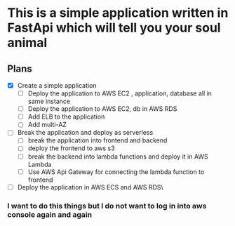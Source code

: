 # This is a simple application written in FastApi which will tell you your soul animal
## Plans
- [x] Create a simple application
    - [ ] Deploy the application to AWS EC2 , application, database all in same instance
    - [ ] Deploy the application to AWS EC2, db in AWS RDS
    - [ ] Add ELB to the application
    - [ ] Add multi-AZ 
- [ ] Break the application and deploy as serverless
  - [ ] break the application into frontend and backend
  - [ ] deploy the frontend to aws s3
  - [ ] break the backend into lambda functions and deploy it in AWS Lambda
  - [ ] Use AWS Api Gateway for connecting the lambda function to frontend
- [ ] Deploy the application in AWS ECS and AWS RDS\

### I want to do this things but I do not want to log in into aws console again and again 
